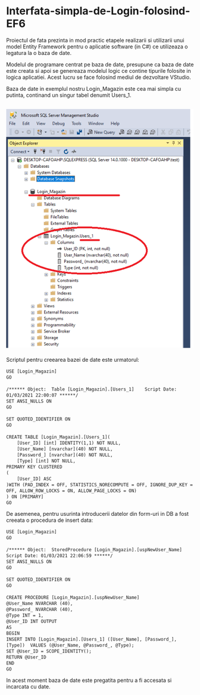 # Interfata-simpla-de-Login-folosind-EF6

  Proiectul de fata prezinta in mod practic etapele realizarii si utilizarii unui model Entity Framework pentru o aplicatie software (in C#) ce utilizeaza o legatura la o baza de date.

  Modelul de programare centrat pe baza de date, presupune ca baza de date este creata si apoi se genereaza modelul logic ce contine tipurile folosite in logica aplicatiei.
Acest lucru se face folosind mediul de dezvoltare VStudio. 

Baza de date in exemplul nostru Login_Magazin este cea mai simpla cu putinta, continand un singur tabel denumit Users_1.

![](Login_Magazin-dbo.png)
---




Scriptul pentru creearea bazei de date este urmatorul:
```
USE [Login_Magazin]
GO

/****** Object:  Table [Login_Magazin].[Users_1]    Script Date: 01/03/2021 22:00:07 ******/
SET ANSI_NULLS ON
GO

SET QUOTED_IDENTIFIER ON
GO

CREATE TABLE [Login_Magazin].[Users_1](
	[User_ID] [int] IDENTITY(1,1) NOT NULL,
	[User_Name] [nvarchar](40) NOT NULL,
	[Password_] [nvarchar](40) NOT NULL,
	[Type] [int] NOT NULL,
PRIMARY KEY CLUSTERED 
(
	[User_ID] ASC
)WITH (PAD_INDEX = OFF, STATISTICS_NORECOMPUTE = OFF, IGNORE_DUP_KEY = OFF, ALLOW_ROW_LOCKS = ON, ALLOW_PAGE_LOCKS = ON) 
) ON [PRIMARY]
GO
```
De asemenea, pentru usurinta introducerii datelor din form-uri in DB a fost creeata o procedura de insert data:

```
USE [Login_Magazin]
GO

/****** Object:  StoredProcedure [Login_Magazin].[uspNewUser_Name]    Script Date: 01/03/2021 22:06:59 ******/
SET ANSI_NULLS ON
GO

SET QUOTED_IDENTIFIER ON
GO

CREATE PROCEDURE [Login_Magazin].[uspNewUser_Name]  
@User_Name NVARCHAR (40),  
@Password_ NVARCHAR (40),  
@Type INT = 1,
@User_ID INT OUTPUT
AS  
BEGIN  
INSERT INTO [Login_Magazin].[Users_1] ([User_Name], [Password_], [Type])  VALUES (@User_Name, @Password_, @Type);  
SET @User_ID = SCOPE_IDENTITY();  
RETURN @User_ID  
END   
GO
```
In acest moment baza de date este pregatita pentru a fi accesata si incarcata cu date. 

